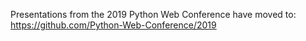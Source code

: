 Presentations from the 2019 Python Web Conference have moved to:
https://github.com/Python-Web-Conference/2019
